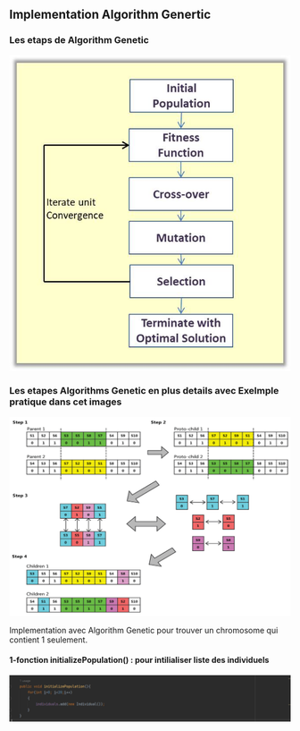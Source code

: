 <h2>Implementation Algorithm Genertic</h2>
<h3>Les etaps de Algorithm Genetic</h3>
<img src="photo/Genetic-Algorithm-Phases.jpg">
<h3>Les etapes Algorithms Genetic en plus details avec Exelmple pratique dans cet images</h3>
<img src="photo/detail.png">


<p>Implementation avec Algorithm Genetic pour trouver un chromosome qui  contient 1 seulement.</p>
<h4>1-fonction initializePopulation() : pour intilialiser liste des individuels</h4>
<img src="photo/img01.png">
